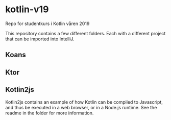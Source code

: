 # kotlin-v19
Repo for studentkurs i Kotlin våren 2019

This repository contains a few different folders. Each with a different project that can be imported into IntelliJ. 

## Koans

## Ktor

## Kotlin2js

Kotlin2js contains an example of how Kotlin can be compiled to Javascript, and thus be executed in a web browser, or in a  Node.js runtime. See the readme in the folder for more information. 

